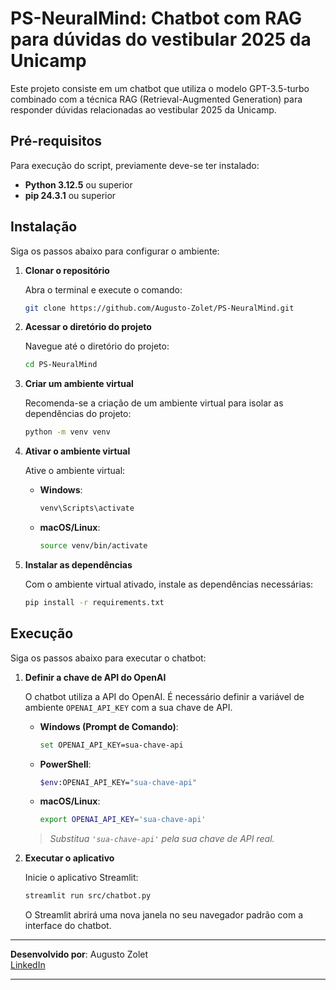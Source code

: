 # PS-NeuralMind: Chatbot com RAG para dúvidas do vestibular 2025 da Unicamp 

Este projeto consiste em um chatbot que utiliza o modelo GPT-3.5-turbo combinado com a técnica RAG (Retrieval-Augmented Generation) para responder dúvidas relacionadas ao vestibular 2025 da Unicamp.

## Pré-requisitos

Para execução do script, previamente deve-se ter instalado:

- **Python 3.12.5** ou superior
- **pip 24.3.1** ou superior

## Instalação

Siga os passos abaixo para configurar o ambiente:

1. **Clonar o repositório**

   Abra o terminal e execute o comando:

   ```bash
   git clone https://github.com/Augusto-Zolet/PS-NeuralMind.git
   ```

2. **Acessar o diretório do projeto**

   Navegue até o diretório do projeto:

   ```bash
   cd PS-NeuralMind
   ```

3. **Criar um ambiente virtual**

   Recomenda-se a criação de um ambiente virtual para isolar as dependências do projeto:

   ```bash
   python -m venv venv
   ```


4. **Ativar o ambiente virtual**

   Ative o ambiente virtual:

   - **Windows**:

     ```bash
     venv\Scripts\activate
     ```

   - **macOS/Linux**:

     ```bash
     source venv/bin/activate
     ```

5. **Instalar as dependências**

   Com o ambiente virtual ativado, instale as dependências necessárias:

   ```bash
   pip install -r requirements.txt
   ```

## Execução

Siga os passos abaixo para executar o chatbot:

1. **Definir a chave de API do OpenAI**

   O chatbot utiliza a API do OpenAI. É necessário definir a variável de ambiente `OPENAI_API_KEY` com a sua chave de API.

   - **Windows (Prompt de Comando)**:

     ```bash
     set OPENAI_API_KEY=sua-chave-api
     ```

   - **PowerShell**:

     ```bash
     $env:OPENAI_API_KEY="sua-chave-api"
     ```

   - **macOS/Linux**:

     ```bash
     export OPENAI_API_KEY='sua-chave-api'
     ```

   > *Substitua `'sua-chave-api'` pela sua chave de API real.*

2. **Executar o aplicativo**

   Inicie o aplicativo Streamlit:

   ```bash
   streamlit run src/chatbot.py
   ```

   O Streamlit abrirá uma nova janela no seu navegador padrão com a interface do chatbot.

---

**Desenvolvido por**: Augusto Zolet  
[LinkedIn](https://www.linkedin.com/in/augusto-zolet)

---